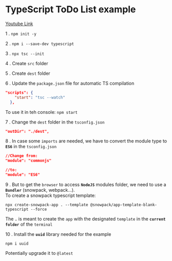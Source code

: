 # TypeScript ToDo List example

[Youtube Link](https://www.youtube.com/watch?v=jBmrduvKl5w&list=PLZlA0Gpn_vH_z2fqIg50_POJrUkJgBu7g&index=1)

1 . `npm init -y`  

2 . `npm i --save-dev typescript`  

3 . `npx tsc --init`  

4 . Create `src` folder  

5 . Create `dest` folder  

6 . Update the `package.json` file for automatic TS compilation

```json
"scripts": {
    "start": "tsc --watch"
  },
```

To use it in teh console: `npm start`

7 . Change the `dest` folder in the `tsconfig.json`

```json
"outDir": "./dest",
```

8 . In case some `imports` are needed, we have to convert the module type to **`ES6`** in the `tsconfig.json`

```json
//Change from:
"module": "commonjs"

//to:
"module": "ES6"
```

9 . But to get the `browser` to access **`NodeJS`** modules folder, we need to use a **`Bundler`** (snowpack, webpack...).  
To create a snowpack typescript template:

```text
npx create-snowpack-app . --template @snowpack/app-template-blank-typescript --force
```

The **`.`** is meant to create the `app` with the designated `template` in the **`current folder`** of the `terminal`

10 . Install the **`uuid`** library needed for the example

```text
npm i uuid
```

Potentially upgrade it to `@latest`
